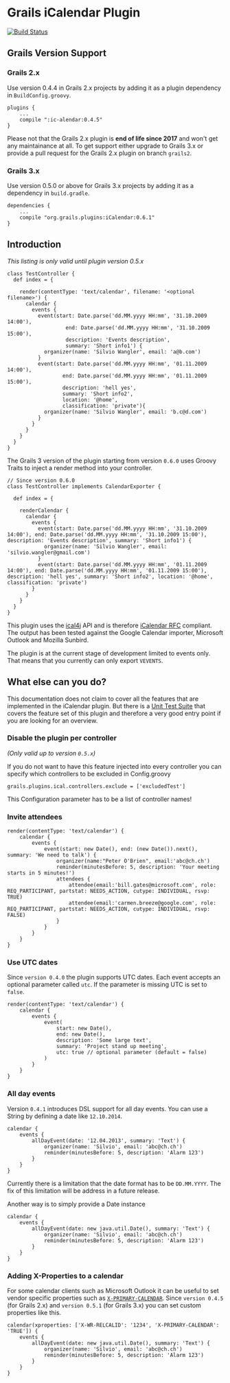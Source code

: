 # Grails iCalendar Plugin
[![Build Status](https://travis-ci.org/saw303/grails-ic-alender.svg?branch=master)](https://travis-ci.org/saw303/grails-ic-alender)

## Grails Version Support
### Grails 2.x
Use version 0.4.4 in Grails 2.x projects by adding it as a plugin dependency in `BuildConfig.groovy`.

    plugins {
        ...
        compile ":ic-alendar:0.4.5"
    }
    
Please not that the Grails 2.x plugin is **end of life since 2017** and won't get any maintainance at all. To get support either upgrade to Grails 3.x or provide a pull request for the Grails 2.x plugin on branch `grails2`.
    
### Grails 3.x
Use version 0.5.0 or above for Grails 3.x projects by adding it as a dependency in `build.gradle`.

    dependencies {
        ...
        compile "org.grails.plugins:iCalendar:0.6.1"
    }

## Introduction

_This listing is only valid until plugin version 0.5.x_

    class TestController {
      def index = {

        render(contentType: 'text/calendar', filename: '<optional filename>') {
          calendar {
            events {
              event(start: Date.parse('dd.MM.yyyy HH:mm', '31.10.2009 14:00'),
                       end: Date.parse('dd.MM.yyyy HH:mm', '31.10.2009 15:00'),
                       description: 'Events description',
                       summary: 'Short info1') {
                organizer(name: 'Silvio Wangler', email: 'a@b.com')
              }
              event(start: Date.parse('dd.MM.yyyy HH:mm', '01.11.2009 14:00'),
                      end: Date.parse('dd.MM.yyyy HH:mm', '01.11.2009 15:00'),
                      description: 'hell yes',
                      summary: 'Short info2',
                      location: '@home',
                      classification: 'private'){
                organizer(name: 'Silvio Wangler', email: 'b.c@d.com')
              }
            }
          }
        }
      }
    }

The Grails 3 version of the plugin starting from version `0.6.0` uses Groovy Traits to inject a render method into your controller.

````
// Since version 0.6.0
class TestController implements CalendarExporter {

  def index = {

    renderCalendar {
      calendar {
        events {
          event(start: Date.parse('dd.MM.yyyy HH:mm', '31.10.2009 14:00'), end: Date.parse('dd.MM.yyyy HH:mm', '31.10.2009 15:00'), description: 'Events description', summary: 'Short info1') {
            organizer(name: 'Silvio Wangler', email: 'silvio.wangler@gmail.com')
          }
          event(start: Date.parse('dd.MM.yyyy HH:mm', '01.11.2009 14:00'), end: Date.parse('dd.MM.yyyy HH:mm', '01.11.2009 15:00'), description: 'hell yes', summary: 'Short info2', location: '@home', classification: 'private')
        }
      }
    }
  }
}
````

This plugin uses the [ical4j][ical4j] API and is therefore [iCalendar RFC](https://tools.ietf.org/html/rfc5545) compliant. The output has been tested against the Google Calendar importer, Microsoft Outlook and Mozilla Sunbird.

The plugin is at the current stage of development limited to events only. That means that you currently can only export `VEVENTS`.

## What else can you do?

This documentation does not claim to cover all the features that are implemented in the iCalendar plugin.
But there is a [Unit Test Suite][unittest] that covers the feature set of this plugin and therefore a very good entry point if you
are looking for an overview.


### Disable the plugin per controller

_(Only valid up to version `0.5.x`)_

If you do not want to have this feature injected into every controller you can specify which controllers to be excluded in Config.groovy

    grails.plugins.ical.controllers.exclude = ['excludedTest']

This Configuration parameter has to be a list of controller names!

### Invite attendees

    render(contentType: 'text/calendar') {
        calendar {
            events {
                event(start: new Date(), end: (new Date()).next(), summary: 'We need to talk') {
                    organizer(name:"Peter O'Brien", email:'abc@ch.ch')
                    reminder(minutesBefore: 5, description: 'Your meeting starts in 5 minutes!')
                    attendees {
                        attendee(email:'bill.gates@microsoft.com', role: REQ_PARTICIPANT, partstat: NEEDS_ACTION, cutype: INDIVIDUAL, rsvp: TRUE)
                        attendee(email:'carmen.breeze@google.com', role: REQ_PARTICIPANT, partstat: NEEDS_ACTION, cutype: INDIVIDUAL, rsvp: FALSE)
                    }
                }
            }
        }
    }
    
### Use UTC dates

Since `version 0.4.0` the plugin supports UTC dates. Each event accepts an optional parameter called `utc`. If the parameter is missing
UTC is set to `false`.

    render(contentType: 'text/calendar') {
        calendar {
            events {
                event(
                    start: new Date(), 
                    end: new Date(), 
                    description: 'Some large text', 
                    summary: 'Project stand up meeting', 
                    utc: true // optional parameter (default = false)
                )
            }
        }
    }

[ical4j]: http://wiki.modularity.net.au/ical4j/index.php?title=Main_Page
[unittest]: https://github.com/saw303/grails-ic-alender/blob/master/test/unit/BuilderTests.groovy

### All day events

Version `0.4.1` introduces DSL support for all day events. You can use a String by defining a date like `12.10.2014`.


    calendar {
        events {
            allDayEvent(date: '12.04.2013', summary: 'Text') {
                organizer(name: 'Silvio', email: 'abc@ch.ch')
                reminder(minutesBefore: 5, description: 'Alarm 123')
            }
        }
    }

Currently there is a limitation that the date format has to be `DD.MM.YYYY`. The fix of this limitation will be address in a future release.

Another way is to simply provide a Date instance

    calendar {
        events {
            allDayEvent(date: new java.util.Date(), summary: 'Text') {
                organizer(name: 'Silvio', email: 'abc@ch.ch')
                reminder(minutesBefore: 5, description: 'Alarm 123')
            }
        }
    }

### Adding X-Properties to a calendar

For some calendar clients such as Microsoft Outlook it can be useful to set vendor specific properties such as [`X-PRIMARY-CALENDAR`](https://msdn.microsoft.com/en-us/library/ee219226(v=exchg.80).aspx).
Since `version 0.4.5` (for Grails 2.x) and `version 0.5.1` (for Grails 3.x) you can set custom properties like this.

    calendar(xproperties: ['X-WR-RELCALID': '1234', 'X-PRIMARY-CALENDAR': 'TRUE']) {
        events {
            allDayEvent(date: new java.util.Date(), summary: 'Text') {
                organizer(name: 'Silvio', email: 'abc@ch.ch')
                reminder(minutesBefore: 5, description: 'Alarm 123')
            }
        }
    }
